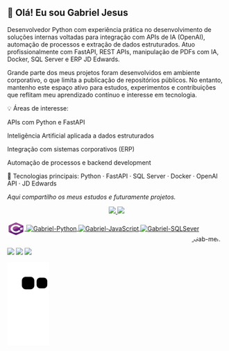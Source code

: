## 👋 Olá! Eu sou Gabriel Jesus  

 Desenvolvedor Python com experiência prática no desenvolvimento de soluções internas voltadas para integração com APIs de IA (OpenAI), automação de processos e extração de dados estruturados. Atuo profissionalmente com FastAPI, REST APIs, manipulação de PDFs com IA, Docker, SQL Server e ERP JD Edwards.

Grande parte dos meus projetos foram desenvolvidos em ambiente corporativo, o que limita a publicação de repositórios públicos. No entanto, mantenho este espaço ativo para estudos, experimentos e contribuições que reflitam meu aprendizado contínuo e interesse em tecnologia.

💡 Áreas de interesse:

APIs com Python e FastAPI

Inteligência Artificial aplicada a dados estruturados

Integração com sistemas corporativos (ERP)

Automação de processos e backend development

📌 Tecnologias principais:
Python · FastAPI · SQL Server · Docker · OpenAI API · JD Edwards
  
  
 *Aqui compartilho os meus estudos e futuramente projetos.*

 <div align="center">
  <a href="https://github.com/ygrook">
  <img height="180em" src="https://github-readme-stats.vercel.app/api?username=ygrook&show_icons=true&theme=dark&include_all_commits=true&count_private=true"/>
  <img height="180em" src="https://github-readme-stats.vercel.app/api/top-langs/?username=ygrook&layout=compact&langs_count=7&theme=dark"/>
</div>
  
<div style="display: inline_block"><br>
  <img align="center" alt="Gabriel-Csharp" height="30" width="40" src="https://raw.githubusercontent.com/devicons/devicon/master/icons/csharp/csharp-original.svg">
  <img align="center" alt="Gabriel-Python" height="30" width="40" src="https://cdn.jsdelivr.net/gh/devicons/devicon/icons/python/python-original.svg" />
  <img align="center" alt="Gabriel-JavaScript" height="30" width="40" src="https://cdn.jsdelivr.net/gh/devicons/devicon/icons/javascript/javascript-original.svg" />
  <img align="center" alt="Gabriel-SQLSever" height="30" width="40" src="https://cdn.jsdelivr.net/gh/devicons/devicon/icons/microsoftsqlserver/microsoftsqlserver-plain.svg" />
  <img align="right" alt="Gab-meme" height="150" style="border-radius:50px;" src="https://cdn.dicionariopopular.com/imagens/tulla-luana.gif">
<div>
 
  ##
  
  <div>
  <a href="https://instagram.com/ygrook" target="_blank"><img src="https://img.shields.io/badge/-Instagram-%23E4405F?style=for-the-badge&logo=instagram&logoColor=white" target="_blank"></a> 
  <a href = "mailto:gabrielmericom2015@gmail.com"><img src="https://img.shields.io/badge/-Gmail-%23333?style=for-the-badge&logo=gmail&logoColor=white" target="_blank"></a>
  <a href="https://www.linkedin.com/in/gabriel-jesus-3b0403190" target="_blank"><img src="https://img.shields.io/badge/-LinkedIn-%230077B5?style=for-the-badge&logo=linkedin&logoColor=white" target="_blank"></a> 
 
  ![Snake animation](https://github.com/ygrook/ygrook/blob/output/github-contribution-grid-snake.svg)
  </div>

